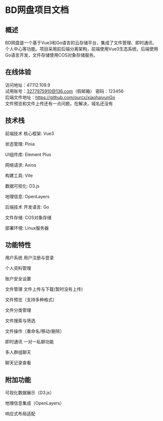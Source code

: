 # BD网盘项目文档
## 概述
BD网盘是一个基于Vue3和Go语言的云存储平台，集成了文件管理、即时通讯、个人中心等功能。项目采用前后端分离架构，前端使用Vue3生态系统，后端使用Go语言开发，文件存储使用COS对象存储服务。

## 在线体验
访问地址：47.112.109.9  
试用账号：3277975910@136.com（假邮箱） 密码：123456  
后端文件地址：https://github.com/ourcx/xiaohaiyunGo  
文件预览和文件上传还有一点问题，在解决，域名还没有  

## 技术栈
前端技术
核心框架: Vue3

状态管理: Pinia

UI组件库: Element Plus

网络请求: Axios

构建工具: Vite

数据可视化: D3.js

地理信息: OpenLayers

后端技术
开发语言: Go

文件存储: COS对象存储

部署环境: Linux服务器

## 功能特性
用户系统
用户注册与登录

个人资料管理

账户安全设置

文件管理
文件上传与下载(暂时没有上传)

文件预览（支持多种格式）

文件分类管理

文件搜索与筛选

文件操作（重命名/移动/删除）

即时通讯
一对一私聊功能

多人群组聊天

聊天记录查看

## 附加功能
可视化数据展示（D3.js）

地理信息集成（OpenLayers）

响应式布局适配

